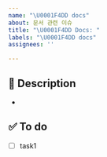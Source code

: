 ```yaml
---
name: "\U0001F4DD docs"
about: 문서 관련 이슈
title: "\U0001F4DD Docs: "
labels: "\U0001F4DD docs"
assignees: ''

---
```


## 📌 Description
-

## ✅ To do
- [ ] task1
